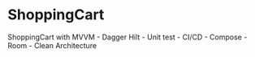 # ShoppingCart
ShoppingCart with MVVM - Dagger Hilt - Unit test - CI/CD - Compose - Room - Clean Architecture
